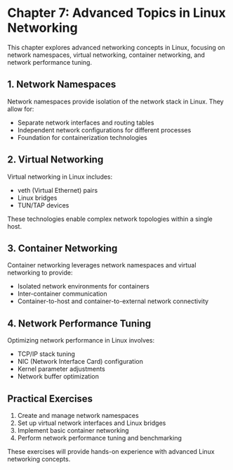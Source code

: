# Chapter 7: Advanced Topics in Linux Networking

This chapter explores advanced networking concepts in Linux, focusing on network namespaces, virtual networking, container networking, and network performance tuning.

## 1. Network Namespaces

Network namespaces provide isolation of the network stack in Linux. They allow for:
- Separate network interfaces and routing tables
- Independent network configurations for different processes
- Foundation for containerization technologies

## 2. Virtual Networking

Virtual networking in Linux includes:
- veth (Virtual Ethernet) pairs
- Linux bridges
- TUN/TAP devices

These technologies enable complex network topologies within a single host.

## 3. Container Networking

Container networking leverages network namespaces and virtual networking to provide:
- Isolated network environments for containers
- Inter-container communication
- Container-to-host and container-to-external network connectivity

## 4. Network Performance Tuning

Optimizing network performance in Linux involves:
- TCP/IP stack tuning
- NIC (Network Interface Card) configuration
- Kernel parameter adjustments
- Network buffer optimization

## Practical Exercises

1. Create and manage network namespaces
2. Set up virtual network interfaces and Linux bridges
3. Implement basic container networking
4. Perform network performance tuning and benchmarking

These exercises will provide hands-on experience with advanced Linux networking concepts.